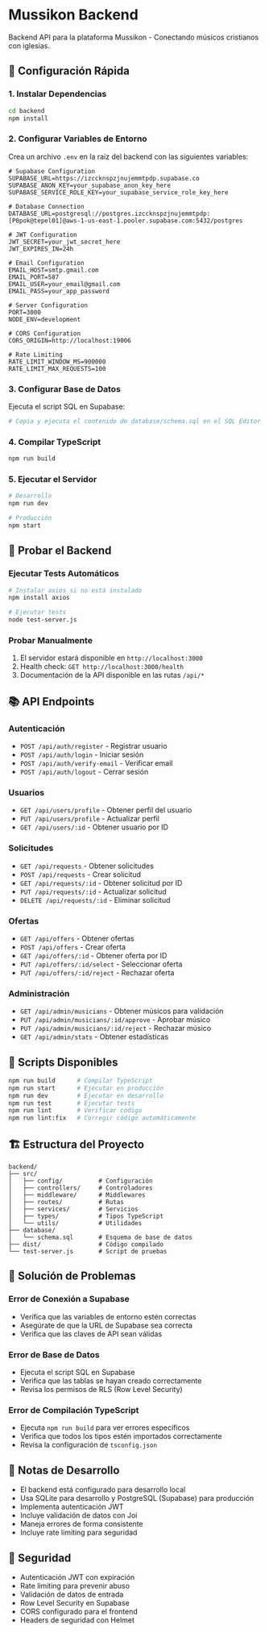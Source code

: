 # Mussikon Backend

Backend API para la plataforma Mussikon - Conectando músicos cristianos con iglesias.

## 🚀 Configuración Rápida

### 1. Instalar Dependencias
```bash
cd backend
npm install
```

### 2. Configurar Variables de Entorno
Crea un archivo `.env` en la raíz del backend con las siguientes variables:

```env
# Supabase Configuration
SUPABASE_URL=https://izccknspzjnujemmtpdp.supabase.co
SUPABASE_ANON_KEY=your_supabase_anon_key_here
SUPABASE_SERVICE_ROLE_KEY=your_supabase_service_role_key_here

# Database Connection
DATABASE_URL=postgresql://postgres.izccknspzjnujemmtpdp:[P0pok@tepel01]@aws-1-us-east-1.pooler.supabase.com:5432/postgres

# JWT Configuration
JWT_SECRET=your_jwt_secret_here
JWT_EXPIRES_IN=24h

# Email Configuration
EMAIL_HOST=smtp.gmail.com
EMAIL_PORT=587
EMAIL_USER=your_email@gmail.com
EMAIL_PASS=your_app_password

# Server Configuration
PORT=3000
NODE_ENV=development

# CORS Configuration
CORS_ORIGIN=http://localhost:19006

# Rate Limiting
RATE_LIMIT_WINDOW_MS=900000
RATE_LIMIT_MAX_REQUESTS=100
```

### 3. Configurar Base de Datos
Ejecuta el script SQL en Supabase:
```bash
# Copia y ejecuta el contenido de database/schema.sql en el SQL Editor de Supabase
```

### 4. Compilar TypeScript
```bash
npm run build
```

### 5. Ejecutar el Servidor
```bash
# Desarrollo
npm run dev

# Producción
npm start
```

## 🧪 Probar el Backend

### Ejecutar Tests Automáticos
```bash
# Instalar axios si no está instalado
npm install axios

# Ejecutar tests
node test-server.js
```

### Probar Manualmente
1. El servidor estará disponible en `http://localhost:3000`
2. Health check: `GET http://localhost:3000/health`
3. Documentación de la API disponible en las rutas `/api/*`

## 📚 API Endpoints

### Autenticación
- `POST /api/auth/register` - Registrar usuario
- `POST /api/auth/login` - Iniciar sesión
- `POST /api/auth/verify-email` - Verificar email
- `POST /api/auth/logout` - Cerrar sesión

### Usuarios
- `GET /api/users/profile` - Obtener perfil del usuario
- `PUT /api/users/profile` - Actualizar perfil
- `GET /api/users/:id` - Obtener usuario por ID

### Solicitudes
- `GET /api/requests` - Obtener solicitudes
- `POST /api/requests` - Crear solicitud
- `GET /api/requests/:id` - Obtener solicitud por ID
- `PUT /api/requests/:id` - Actualizar solicitud
- `DELETE /api/requests/:id` - Eliminar solicitud

### Ofertas
- `GET /api/offers` - Obtener ofertas
- `POST /api/offers` - Crear oferta
- `GET /api/offers/:id` - Obtener oferta por ID
- `PUT /api/offers/:id/select` - Seleccionar oferta
- `PUT /api/offers/:id/reject` - Rechazar oferta

### Administración
- `GET /api/admin/musicians` - Obtener músicos para validación
- `PUT /api/admin/musicians/:id/approve` - Aprobar músico
- `PUT /api/admin/musicians/:id/reject` - Rechazar músico
- `GET /api/admin/stats` - Obtener estadísticas

## 🔧 Scripts Disponibles

```bash
npm run build      # Compilar TypeScript
npm run start      # Ejecutar en producción
npm run dev        # Ejecutar en desarrollo
npm run test       # Ejecutar tests
npm run lint       # Verificar código
npm run lint:fix   # Corregir código automáticamente
```

## 🏗️ Estructura del Proyecto

```
backend/
├── src/
│   ├── config/          # Configuración
│   ├── controllers/     # Controladores
│   ├── middleware/      # Middlewares
│   ├── routes/          # Rutas
│   ├── services/        # Servicios
│   ├── types/           # Tipos TypeScript
│   └── utils/           # Utilidades
├── database/
│   └── schema.sql       # Esquema de base de datos
├── dist/                # Código compilado
└── test-server.js       # Script de pruebas
```

## 🐛 Solución de Problemas

### Error de Conexión a Supabase
- Verifica que las variables de entorno estén correctas
- Asegúrate de que la URL de Supabase sea correcta
- Verifica que las claves de API sean válidas

### Error de Base de Datos
- Ejecuta el script SQL en Supabase
- Verifica que las tablas se hayan creado correctamente
- Revisa los permisos de RLS (Row Level Security)

### Error de Compilación TypeScript
- Ejecuta `npm run build` para ver errores específicos
- Verifica que todos los tipos estén importados correctamente
- Revisa la configuración de `tsconfig.json`

## 📝 Notas de Desarrollo

- El backend está configurado para desarrollo local
- Usa SQLite para desarrollo y PostgreSQL (Supabase) para producción
- Implementa autenticación JWT
- Incluye validación de datos con Joi
- Maneja errores de forma consistente
- Incluye rate limiting para seguridad

## 🔐 Seguridad

- Autenticación JWT con expiración
- Rate limiting para prevenir abuso
- Validación de datos de entrada
- Row Level Security en Supabase
- CORS configurado para el frontend
- Headers de seguridad con Helmet

